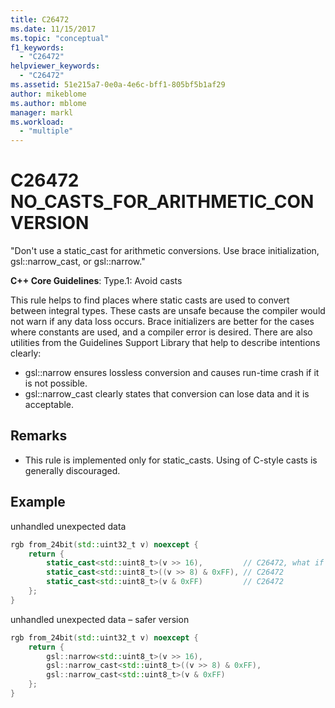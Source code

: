 ```yaml
---
title: C26472
ms.date: 11/15/2017
ms.topic: "conceptual"
f1_keywords:
  - "C26472"
helpviewer_keywords:
  - "C26472"
ms.assetid: 51e215a7-0e0a-4e6c-bff1-805bf5b1af29
author: mikeblome
ms.author: mblome
manager: markl
ms.workload:
  - "multiple"
---
```

# C26472 NO_CASTS_FOR_ARITHMETIC_CONVERSION

"Don't use a static_cast for arithmetic conversions. Use brace initialization, gsl::narrow_cast, or gsl::narrow."

**C++ Core Guidelines**:
Type.1: Avoid casts

This rule helps to find places where static casts are used to convert between integral types. These casts are unsafe because the compiler would not warn if any data loss occurs. Brace initializers are better for the cases where constants are used, and a compiler error is desired. There are also utilities from the Guidelines Support Library that help to describe intentions clearly:

- gsl::narrow ensures lossless conversion and causes run-time crash if it is not possible.
- gsl::narrow_cast clearly states that conversion can lose data and it is acceptable.

## Remarks

- This rule is implemented only for static_casts. Using of C-style casts is generally discouraged.

## Example

unhandled unexpected data

```cpp
rgb from_24bit(std::uint32_t v) noexcept {
    return {
        static_cast<std::uint8_t>(v >> 16),         // C26472, what if top byte is non-zero?
        static_cast<std::uint8_t>((v >> 8) & 0xFF), // C26472
        static_cast<std::uint8_t>(v & 0xFF)         // C26472
    };
}
```

unhandled unexpected data – safer version

```cpp
rgb from_24bit(std::uint32_t v) noexcept {
    return {
        gsl::narrow<std::uint8_t>(v >> 16),
        gsl::narrow_cast<std::uint8_t>((v >> 8) & 0xFF),
        gsl::narrow_cast<std::uint8_t>(v & 0xFF)
    };
}
```
